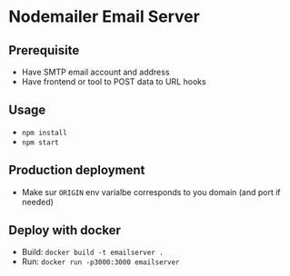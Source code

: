 # Nodemailer Email Server

## Prerequisite

- Have SMTP email account and address
- Have frontend or tool to POST data to URL hooks

## Usage

- `npm install`  
- `npm start`  

## Production deployment

- Make sur `ORIGIN` env varialbe corresponds to you domain (and port if needed)

## Deploy with docker

- Build: `docker build -t emailserver .`  
- Run:  `docker run -p3000:3000 emailserver`  
